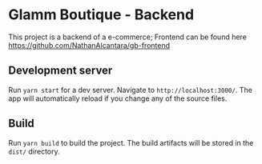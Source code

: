 # Glamm Boutique - Backend

This project is a backend of a e-commerce;
Frontend can be found here https://github.com/NathanAlcantara/gb-frontend

## Development server

Run `yarn start` for a dev server. Navigate to `http://localhost:3000/`. The app will automatically reload if you change any of the source files.

## Build

Run `yarn build` to build the project. The build artifacts will be stored in the `dist/` directory.
